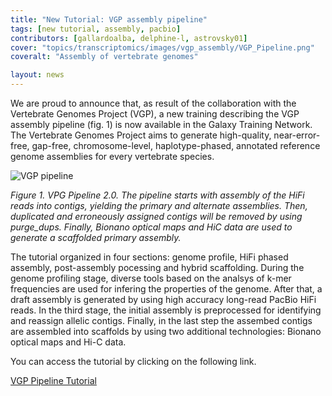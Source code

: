 ```yaml
---
title: "New Tutorial: VGP assembly pipeline"
tags: [new tutorial, assembly, pacbio]
contributors: [gallardoalba, delphine-l, astrovsky01]
cover: "topics/transcriptomics/images/vgp_assembly/VGP_Pipeline.png"
coveralt: "Assembly of vertebrate genomes"

layout: news
---
```


We are proud to announce that, as result of the collaboration with the Vertebrate Genomes Project (VGP), a new training describing the VGP assembly pipeline (fig. 1) is now available in the Galaxy Training Network. The Vertebrate Genomes Project aims to generate high-quality, near-error-free, gap-free, chromosome-level, haplotype-phased, annotated reference genome assemblies for every vertebrate species.

![VGP pipeline]({{site.baseurl}}/topics/assembly/images/vgp_assembly/VGP_Pipeline.png)

*Figure 1. VPG Pipeline 2.0. The pipeline starts with assembly of the HiFi reads into contigs, yielding the primary and alternate assemblies. Then, duplicated and erroneously assigned contigs will be removed by using purge_dups. Finally, Bionano optical maps and HiC data are used to generate a scaffolded primary assembly.*

The tutorial organized in four sections: genome profile, HiFi phased assembly, post-assembly pocessing and hybrid scaffolding. During the genome profiling stage, diverse tools based on the analsys of k-mer frequencies are used for infering the properties of the genome. After that, a draft assembly is generated by using high accuracy long-read PacBio HiFi reads. In the third stage, the initial assembly is preprocessed for identifying and reassign allelic contigs. Finally, in the last step the assembed contigs are assembled into scaffolds by using two additional technologies: Bionano optical maps and Hi-C data.
        
You can access the tutorial by clicking on the following link.

<a href="{% link topics/assembly/tutorials/vgp_genome_assembly/tutorial.md %}" class="btn btn-primary">VGP Pipeline Tutorial</a>